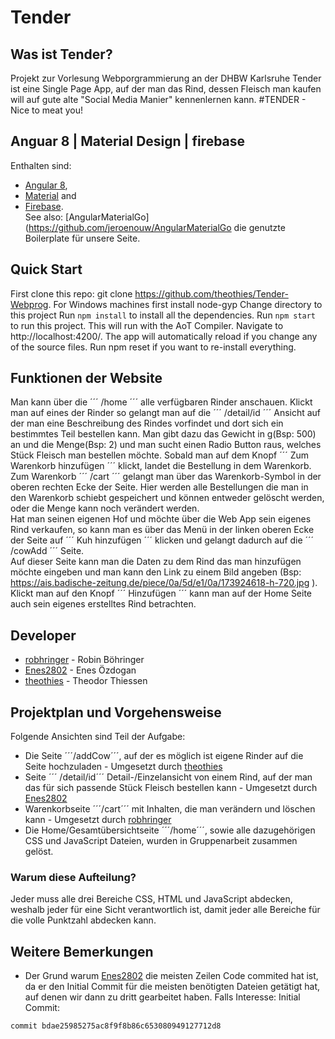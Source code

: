 # Tender
## Was ist Tender?
Projekt zur Vorlesung Webporgrammierung an der DHBW Karlsruhe
Tender ist eine Single Page App, auf der man das Rind, dessen Fleisch man kaufen
will auf gute alte "Social Media Manier" kennenlernen kann.
#TENDER - Nice to meat you!

## Anguar 8 | Material Design | firebase
Enthalten sind:
* [Angular 8](https://angular.io),
* [Material](https://material.io/) and
* [Firebase](https://firebase.google.com/).  
See also: [AngularMaterialGo](https://github.com/jeroenouw/AngularMaterialGo die genutzte Boilerplate für unsere Seite.

## Quick Start
First clone this repo: git clone https://github.com/theothies/Tender-Webprog. 
For Windows machines first install node-gyp Change directory to this project
Run ``` npm install ``` to install all the dependencies.
Run ``` npm start ``` to run this project. This will run with the AoT Compiler.
Navigate to http://localhost:4200/. The app will automatically reload if you change any of the source files.
Run npm reset if you want to re-install everything.

## Funktionen der Website
Man kann über die ´´´ /home ´´´ alle verfügbaren Rinder anschauen. Klickt man auf eines der Rinder so gelangt man auf die ´´´ /detail/id ´´´ Ansicht auf der man eine Beschreibung des Rindes vorfindet und dort sich ein bestimmtes Teil bestellen kann. Man gibt dazu das Gewicht in g(Bsp: 500) an und die Menge(Bsp: 2) und man sucht einen Radio Button raus, welches Stück Fleisch man bestellen möchte. Sobald man auf dem Knopf ´´´ Zum Warenkorb hinzufügen ´´´ klickt, landet die Bestellung in dem Warenkorb.  
Zum Warenkorb ´´´ /cart ´´´ gelangt man über das Warenkorb-Symbol in der oberen rechten Ecke der Seite. Hier werden alle Bestellungen die man in den Warenkorb schiebt gespeichert und können entweder gelöscht werden, oder die Menge kann noch verändert werden.  
Hat man seinen eigenen Hof und möchte über die Web App sein eigenes Rind verkaufen, so kann man es über das Menü in der linken oberen Ecke der Seite auf ´´´ Kuh hinzufügen ´´´ klicken und gelangt dadurch auf die ´´´ /cowAdd ´´´ Seite.  
Auf dieser Seite kann man die Daten zu dem Rind das man hinzufügen möchte eingeben und man kann den Link zu einem Bild angeben (Bsp: https://ais.badische-zeitung.de/piece/0a/5d/e1/0a/173924618-h-720.jpg ). Klickt man auf den Knopf ´´´ Hinzufügen ´´´ kann man auf der Home Seite auch sein eigenes erstelltes Rind betrachten.

## Developer
* [robhringer](https://github.com/robhringer) - Robin Böhringer
* [Enes2802](https://github.com/Enes2802) - Enes Özdogan
* [theothies](https://github.com/theothies) - Theodor Thiessen

## Projektplan und Vorgehensweise
Folgende Ansichten sind Teil der Aufgabe:  
* Die Seite ´´´/addCow´´´, auf der es möglich ist eigene Rinder auf die Seite hochzuladen - Umgesetzt durch [theothies](https://github.com/theothies)
* Seite ´´´ /detail/id´´´ Detail-/Einzelansicht von einem Rind, auf der man das für sich passende Stück Fleisch bestellen kann - Umgesetzt durch [Enes2802](https://github.com/Enes2802)
* Warenkorbseite ´´´/cart´´´ mit Inhalten, die man verändern und löschen kann   - Umgesetzt durch [robhringer](https://github.com/robhringer)
* Die Home/Gesamtübersichtseite ´´´/home´´´, sowie alle dazugehörigen CSS und JavaScript Dateien, wurden in Gruppenarbeit zusammen gelöst.

### Warum diese Aufteilung?
Jeder muss alle drei Bereiche CSS, HTML und JavaScript abdecken, weshalb jeder für eine Sicht verantwortlich ist, damit jeder alle Bereiche für die volle Punktzahl abdecken kann.

## Weitere Bemerkungen
* Der Grund warum [Enes2802](https://github.com/Enes2802) die meisten Zeilen Code commited hat ist, da er den Initial Commit für die meisten benötigten Dateien getätigt hat, auf denen wir dann zu dritt gearbeitet haben. Falls Interesse: Initial Commit:
```
commit bdae25985275ac8f9f8b86c653080949127712d8
```
